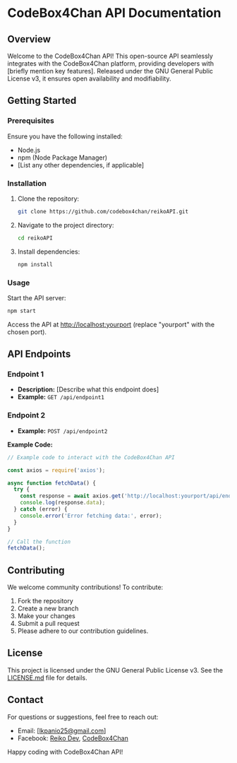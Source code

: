 # CodeBox4Chan API Documentation

## Overview

Welcome to the CodeBox4Chan API! This open-source API seamlessly integrates with the CodeBox4Chan platform, providing developers with [briefly mention key features]. Released under the GNU General Public License v3, it ensures open availability and modifiability.

## Getting Started

### Prerequisites

Ensure you have the following installed:
- Node.js
- npm (Node Package Manager)
- [List any other dependencies, if applicable]

### Installation

1. Clone the repository:
   ```bash
   git clone https://github.com/codebox4chan/reikoAPI.git
   ```
2. Navigate to the project directory:
   ```bash
   cd reikoAPI
   ```
3. Install dependencies:
   ```bash
   npm install
   ```

### Usage

Start the API server:
```bash
npm start
```
Access the API at [http://localhost:yourport](http://localhost:yourport) (replace "yourport" with the chosen port).

## API Endpoints

### Endpoint 1

- **Description:** [Describe what this endpoint does]
- **Example:** `GET /api/endpoint1`

### Endpoint 2

- **Example:** `POST /api/endpoint2`

**Example Code:**
```javascript
// Example code to interact with the CodeBox4Chan API

const axios = require('axios');

async function fetchData() {
  try {
    const response = await axios.get('http://localhost:yourport/api/endpoint1');
    console.log(response.data);
  } catch (error) {
    console.error('Error fetching data:', error);
  }
}

// Call the function
fetchData();
```

## Contributing

We welcome community contributions! To contribute:
1. Fork the repository
2. Create a new branch
3. Make your changes
4. Submit a pull request
5. Please adhere to our contribution guidelines.

## License

This project is licensed under the GNU General Public License v3. See the [LICENSE.md](LICENSE.md) file for details.

## Contact

For questions or suggestions, feel free to reach out:
- Email: [lkpanio25@gmail.com]
- Facebook: [Reiko Dev](https://www.facebook.com/reiko.dev), [CodeBox4Chan](https://www.facebook.com/codebox4chan)

Happy coding with CodeBox4Chan API!
